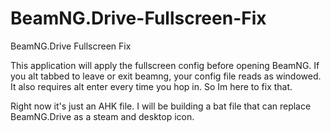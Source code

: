 # BeamNG.Drive-Fullscreen-Fix
BeamNG.Drive Fullscreen Fix


This application will apply the fullscreen config before opening BeamNG. If you alt tabbed to leave or exit beamng, your config file reads as windowed. It also requires alt enter every time you hop in. So Im here to fix that. 

Right now it's just an AHK file. I will be building a bat file that can replace BeamNG.Drive as a steam and desktop icon. 

